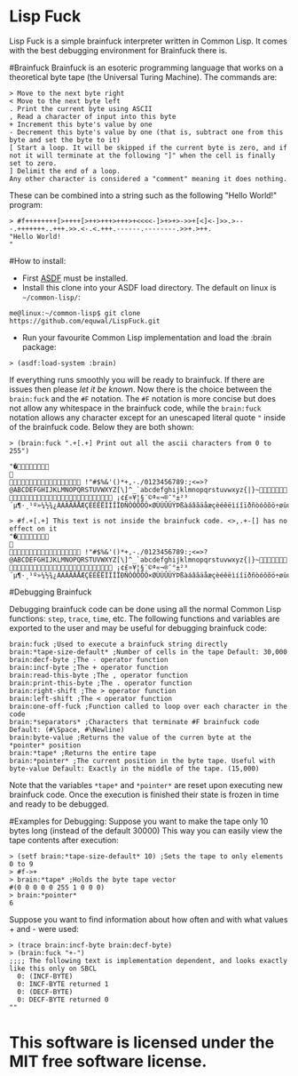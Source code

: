 # Lisp Fuck
Lisp Fuck is a simple brainfuck interpreter written in Common Lisp. It comes with the best debugging environment for Brainfuck there is.

#Brainfuck
Brainfuck is an esoteric programming language that works on a theoretical byte tape (the Universal Turing Machine). The commands are:
```
> Move to the next byte right
< Move to the next byte left
. Print the current byte using ASCII
, Read a character of input into this byte
+ Increment this byte's value by one
- Decrement this byte's value by one (that is, subtract one from this byte and set the byte to it)
[ Start a loop. It will be skipped if the current byte is zero, and if not it will terminate at the following "]" when the cell is finally set to zero.
] Delimit the end of a loop. 
Any other character is considered a "comment" meaning it does nothing.
```

These can be combined into a string such as the following "Hello World!" program:
```
> #f++++++++[>++++[>++>+++>+++>+<<<<-]>+>+>->>+[<]<-]>>.>---.+++++++..+++.>>.<-.<.+++.------.--------.>>+.>++.
"Hello World!
"
```
#How to install:
- First [ASDF](https://common-lisp.net/project/asdf/) must be installed.
- Install this clone into your ASDF load directory. The default on linux is `~/common-lisp/`:
```
me@linux:~/common-lisp$ git clone https://github.com/equwal/LispFuck.git
```
- Run your favourite Common Lisp implementation and load the :brain package:
```
> (asdf:load-system :brain)
```

If everything runs smoothly you will be ready to brainfuck. If there are issues then please *let it be known*. Now there is the choice between the `brain:fuck` and the `#F` notation. The `#F` notation is more concise but does not allow any whitespace in the brainfuck code, while the `brain:fuck` notation allows any character except for an unescaped literal quote `"` inside of the brainfuck code. Below they are both shown:
```
> (brain:fuck ".+[.+] Print out all the ascii characters from 0 to 255")

"�	

 !"#$%&'()*+,-./0123456789:;<=>?@ABCDEFGHIJKLMNOPQRSTUVWXYZ[\]^_`abcdefghijklmnopqrstuvwxyz{|}~ ¡¢£¤¥¦§¨©ª«¬­®¯°±²³´µ¶·¸¹º»¼½¾¿ÀÁÂÃÄÅÆÇÈÉÊËÌÍÎÏÐÑÒÓÔÕÖ×ØÙÚÛÜÝÞßàáâãäåæçèéêëìíîïðñòóôõö÷øùúûüýþÿ"
```
```
> #f.+[.+] This text is not inside the brainfuck code. <>,.+-[] has no effect on it
"�	

 !"#$%&'()*+,-./0123456789:;<=>?@ABCDEFGHIJKLMNOPQRSTUVWXYZ[\]^_`abcdefghijklmnopqrstuvwxyz{|}~ ¡¢£¤¥¦§¨©ª«¬­®¯°±²³´µ¶·¸¹º»¼½¾¿ÀÁÂÃÄÅÆÇÈÉÊËÌÍÎÏÐÑÒÓÔÕÖ×ØÙÚÛÜÝÞßàáâãäåæçèéêëìíîïðñòóôõö÷øùúûüýþÿ"
```

#Debugging Brainfuck

Debugging brainfuck code can be done using all the normal Common Lisp functions: `step`, `trace`, `time`, etc. The following functions and variables are exported to the user and may be useful for debugging brainfuck code:
```
brain:fuck ;Used to execute a brainfuck string directly
brain:*tape-size-default* ;Number of cells in the tape Default: 30,000
brain:decf-byte ;The - operator function
brain:incf-byte ;The + operator function
brain:read-this-byte ;The , operator function
brain:print-this-byte ;The . operator function
brain:right-shift ;The > operator function
brain:left-shift ;The < operator function
brain:one-off-fuck ;Function called to loop over each character in the code
brain:*separators* ;Characters that terminate #F brainfuck code Default: (#\Space, #\Newline)
brain:byte-value ;Returns the value of the curren byte at the *pointer* position
brain:*tape* ;Returns the entire tape
brain:*pointer* ;The current position in the byte tape. Useful with byte-value Default: Exactly in the middle of the tape. (15,000)
```
Note that the variables `*tape*` and `*pointer*` are reset upon executing new brainfuck code. Once the execution is finished their state is frozen in time and ready to be debugged.

#Examples for Debugging:
Suppose you want to make the tape only 10 bytes long (instead of the default 30000) This way you can easily view the tape contents after execution:
```
> (setf brain:*tape-size-default* 10) ;Sets the tape to only elements 0 to 9
> #f->+
> brain:*tape* ;Holds the byte tape vector
#(0 0 0 0 0 255 1 0 0 0)
> brain:*pointer*
6
```
Suppose you want to find information about how often and with what values + and - were used:
```
> (trace brain:incf-byte brain:decf-byte)
> (brain:fuck "+-")
;;;; The following text is implementation dependent, and looks exactly like this only on SBCL
  0: (INCF-BYTE)
  0: INCF-BYTE returned 1
  0: (DECF-BYTE)
  0: DECF-BYTE returned 0
""
```
This software is licensed under the MIT free software license.
====
